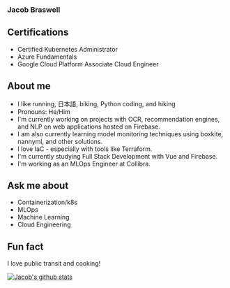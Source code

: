 ### Jacob Braswell


Certifications
--------------
* Certified Kubernetes Administrator 
* Azure Fundamentals 
* Google Cloud Platform Associate Cloud Engineer

About me
------------
- I like running, 日本語, biking, Python coding, and hiking
- Pronouns: He/Him
- I'm currently working on projects with OCR, recommendation engines, and NLP on web applications hosted on Firebase. 
- I am also currently learning model monitoring techniques using boxkite, nannyml, and other solutions.
- I love IaC - especially with tools like Terraform. 
- I'm currently studying Full Stack Development with Vue and Firebase.
- I'm working as an MLOps Engineer at Collibra.  

Ask me about
-------------
- Containerization/k8s
- MLOps
- Machine Learning
- Cloud Engineering

Fun fact
---------
I love public transit and cooking! 


<a href="https://github.com/jocobtt">
  <!-- Reference: https://github.com/anuraghazra/github-readme-stats -->
  <img align="center" src="https://github-readme-stats.vercel.app/api?username=jocobtt&count_private=true&theme=algolia&show_icons=true&include_all_commits=true" alt="Jacob's github stats" />
</a>

